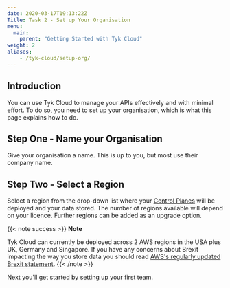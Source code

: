 ```yaml
---
date: 2020-03-17T19:13:22Z
Title: Task 2 - Set up Your Organisation
menu:
  main:
    parent: "Getting Started with Tyk Cloud"
weight: 2
aliases:
    - /tyk-cloud/setup-org/
---
```



## Introduction

You can use Tyk Cloud to manage your APIs effectively and with minimal effort. To do so, you need to set up your organisation, which is what this page explains how to do.

## Step One - Name your Organisation

Give your organisation a name. This is up to you, but most use their company name.

## Step Two - Select a Region

Select a region from the drop-down list where your [Control Planes](/docs/tyk-cloud/troubleshooting-support/glossary/#control-plane) will be deployed and your data stored. The number of regions available will depend on your licence. Further regions can be added as an upgrade option.

{{< note success >}}
**Note**
  
Tyk Cloud can currently be deployed across 2 AWS regions in the USA plus UK, Germany and Singapore. If you have any concerns about Brexit impacting the way you store data you should read [AWS's regularly updated Brexit statement](https://aws.amazon.com/compliance/gdpr-center/brexit/).
{{< /note >}}

Next you'll get started by setting up your first team.